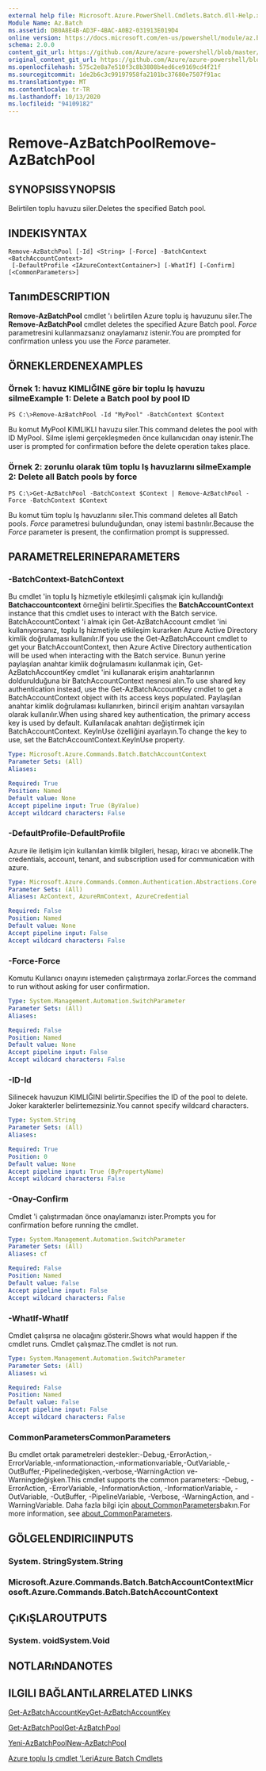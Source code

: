 ```yaml
---
external help file: Microsoft.Azure.PowerShell.Cmdlets.Batch.dll-Help.xml
Module Name: Az.Batch
ms.assetid: DB0A8E4B-AD3F-4BAC-A0B2-031913E019D4
online version: https://docs.microsoft.com/en-us/powershell/module/az.batch/remove-azbatchpool
schema: 2.0.0
content_git_url: https://github.com/Azure/azure-powershell/blob/master/src/Batch/Batch/help/Remove-AzBatchPool.md
original_content_git_url: https://github.com/Azure/azure-powershell/blob/master/src/Batch/Batch/help/Remove-AzBatchPool.md
ms.openlocfilehash: 575c2e8a7e510f3c8b3808b4ed6ce9169cd4f21f
ms.sourcegitcommit: 1de2b6c3c99197958fa2101bc37680e7507f91ac
ms.translationtype: MT
ms.contentlocale: tr-TR
ms.lasthandoff: 10/13/2020
ms.locfileid: "94109182"
---
```

# <span data-ttu-id="cb3bb-101">Remove-AzBatchPool</span><span class="sxs-lookup"><span data-stu-id="cb3bb-101">Remove-AzBatchPool</span></span>

## <span data-ttu-id="cb3bb-102">SYNOPSIS</span><span class="sxs-lookup"><span data-stu-id="cb3bb-102">SYNOPSIS</span></span>
<span data-ttu-id="cb3bb-103">Belirtilen toplu havuzu siler.</span><span class="sxs-lookup"><span data-stu-id="cb3bb-103">Deletes the specified Batch pool.</span></span>

## <span data-ttu-id="cb3bb-104">INDEKI</span><span class="sxs-lookup"><span data-stu-id="cb3bb-104">SYNTAX</span></span>

```
Remove-AzBatchPool [-Id] <String> [-Force] -BatchContext <BatchAccountContext>
 [-DefaultProfile <IAzureContextContainer>] [-WhatIf] [-Confirm] [<CommonParameters>]
```

## <span data-ttu-id="cb3bb-105">Tanım</span><span class="sxs-lookup"><span data-stu-id="cb3bb-105">DESCRIPTION</span></span>
<span data-ttu-id="cb3bb-106">**Remove-AzBatchPool** cmdlet 'ı belirtilen Azure toplu iş havuzunu siler.</span><span class="sxs-lookup"><span data-stu-id="cb3bb-106">The **Remove-AzBatchPool** cmdlet deletes the specified Azure Batch pool.</span></span>
<span data-ttu-id="cb3bb-107">*Force* parametresini kullanmazsanız onaylamanız istenir.</span><span class="sxs-lookup"><span data-stu-id="cb3bb-107">You are prompted for confirmation unless you use the *Force* parameter.</span></span>

## <span data-ttu-id="cb3bb-108">ÖRNEKLERDEN</span><span class="sxs-lookup"><span data-stu-id="cb3bb-108">EXAMPLES</span></span>

### <span data-ttu-id="cb3bb-109">Örnek 1: havuz KIMLIĞINE göre bir toplu Iş havuzu silme</span><span class="sxs-lookup"><span data-stu-id="cb3bb-109">Example 1: Delete a Batch pool by pool ID</span></span>
```
PS C:\>Remove-AzBatchPool -Id "MyPool" -BatchContext $Context
```

<span data-ttu-id="cb3bb-110">Bu komut MyPool KIMLIKLI havuzu siler.</span><span class="sxs-lookup"><span data-stu-id="cb3bb-110">This command deletes the pool with ID MyPool.</span></span>
<span data-ttu-id="cb3bb-111">Silme işlemi gerçekleşmeden önce kullanıcıdan onay istenir.</span><span class="sxs-lookup"><span data-stu-id="cb3bb-111">The user is prompted for confirmation before the delete operation takes place.</span></span>

### <span data-ttu-id="cb3bb-112">Örnek 2: zorunlu olarak tüm toplu Iş havuzlarını silme</span><span class="sxs-lookup"><span data-stu-id="cb3bb-112">Example 2: Delete all Batch pools by force</span></span>
```
PS C:\>Get-AzBatchPool -BatchContext $Context | Remove-AzBatchPool -Force -BatchContext $Context
```

<span data-ttu-id="cb3bb-113">Bu komut tüm toplu Iş havuzlarını siler.</span><span class="sxs-lookup"><span data-stu-id="cb3bb-113">This command deletes all Batch pools.</span></span>
<span data-ttu-id="cb3bb-114">*Force* parametresi bulunduğundan, onay istemi bastırılır.</span><span class="sxs-lookup"><span data-stu-id="cb3bb-114">Because the *Force* parameter is present, the confirmation prompt is suppressed.</span></span>

## <span data-ttu-id="cb3bb-115">PARAMETRELERINE</span><span class="sxs-lookup"><span data-stu-id="cb3bb-115">PARAMETERS</span></span>

### <span data-ttu-id="cb3bb-116">-BatchContext</span><span class="sxs-lookup"><span data-stu-id="cb3bb-116">-BatchContext</span></span>
<span data-ttu-id="cb3bb-117">Bu cmdlet 'in toplu Iş hizmetiyle etkileşimli çalışmak için kullandığı **Batchaccountcontext** örneğini belirtir.</span><span class="sxs-lookup"><span data-stu-id="cb3bb-117">Specifies the **BatchAccountContext** instance that this cmdlet uses to interact with the Batch service.</span></span>
<span data-ttu-id="cb3bb-118">BatchAccountContext 'i almak için Get-AzBatchAccount cmdlet 'ini kullanıyorsanız, toplu Iş hizmetiyle etkileşim kurarken Azure Active Directory kimlik doğrulaması kullanılır.</span><span class="sxs-lookup"><span data-stu-id="cb3bb-118">If you use the Get-AzBatchAccount cmdlet to get your BatchAccountContext, then Azure Active Directory authentication will be used when interacting with the Batch service.</span></span> <span data-ttu-id="cb3bb-119">Bunun yerine paylaşılan anahtar kimlik doğrulamasını kullanmak için, Get-AzBatchAccountKey cmdlet 'ini kullanarak erişim anahtarlarının doldurulduğuna bir BatchAccountContext nesnesi alın.</span><span class="sxs-lookup"><span data-stu-id="cb3bb-119">To use shared key authentication instead, use the Get-AzBatchAccountKey cmdlet to get a BatchAccountContext object with its access keys populated.</span></span> <span data-ttu-id="cb3bb-120">Paylaşılan anahtar kimlik doğrulaması kullanırken, birincil erişim anahtarı varsayılan olarak kullanılır.</span><span class="sxs-lookup"><span data-stu-id="cb3bb-120">When using shared key authentication, the primary access key is used by default.</span></span> <span data-ttu-id="cb3bb-121">Kullanılacak anahtarı değiştirmek için BatchAccountContext. KeyInUse özelliğini ayarlayın.</span><span class="sxs-lookup"><span data-stu-id="cb3bb-121">To change the key to use, set the BatchAccountContext.KeyInUse property.</span></span>

```yaml
Type: Microsoft.Azure.Commands.Batch.BatchAccountContext
Parameter Sets: (All)
Aliases:

Required: True
Position: Named
Default value: None
Accept pipeline input: True (ByValue)
Accept wildcard characters: False
```

### <span data-ttu-id="cb3bb-122">-DefaultProfile</span><span class="sxs-lookup"><span data-stu-id="cb3bb-122">-DefaultProfile</span></span>
<span data-ttu-id="cb3bb-123">Azure ile iletişim için kullanılan kimlik bilgileri, hesap, kiracı ve abonelik.</span><span class="sxs-lookup"><span data-stu-id="cb3bb-123">The credentials, account, tenant, and subscription used for communication with azure.</span></span>

```yaml
Type: Microsoft.Azure.Commands.Common.Authentication.Abstractions.Core.IAzureContextContainer
Parameter Sets: (All)
Aliases: AzContext, AzureRmContext, AzureCredential

Required: False
Position: Named
Default value: None
Accept pipeline input: False
Accept wildcard characters: False
```

### <span data-ttu-id="cb3bb-124">-Force</span><span class="sxs-lookup"><span data-stu-id="cb3bb-124">-Force</span></span>
<span data-ttu-id="cb3bb-125">Komutu Kullanıcı onayını istemeden çalıştırmaya zorlar.</span><span class="sxs-lookup"><span data-stu-id="cb3bb-125">Forces the command to run without asking for user confirmation.</span></span>

```yaml
Type: System.Management.Automation.SwitchParameter
Parameter Sets: (All)
Aliases:

Required: False
Position: Named
Default value: None
Accept pipeline input: False
Accept wildcard characters: False
```

### <span data-ttu-id="cb3bb-126">-ID</span><span class="sxs-lookup"><span data-stu-id="cb3bb-126">-Id</span></span>
<span data-ttu-id="cb3bb-127">Silinecek havuzun KIMLIĞINI belirtir.</span><span class="sxs-lookup"><span data-stu-id="cb3bb-127">Specifies the ID of the pool to delete.</span></span>
<span data-ttu-id="cb3bb-128">Joker karakterler belirtemezsiniz.</span><span class="sxs-lookup"><span data-stu-id="cb3bb-128">You cannot specify wildcard characters.</span></span>

```yaml
Type: System.String
Parameter Sets: (All)
Aliases:

Required: True
Position: 0
Default value: None
Accept pipeline input: True (ByPropertyName)
Accept wildcard characters: False
```

### <span data-ttu-id="cb3bb-129">-Onay</span><span class="sxs-lookup"><span data-stu-id="cb3bb-129">-Confirm</span></span>
<span data-ttu-id="cb3bb-130">Cmdlet 'i çalıştırmadan önce onaylamanızı ister.</span><span class="sxs-lookup"><span data-stu-id="cb3bb-130">Prompts you for confirmation before running the cmdlet.</span></span>

```yaml
Type: System.Management.Automation.SwitchParameter
Parameter Sets: (All)
Aliases: cf

Required: False
Position: Named
Default value: False
Accept pipeline input: False
Accept wildcard characters: False
```

### <span data-ttu-id="cb3bb-131">-WhatIf</span><span class="sxs-lookup"><span data-stu-id="cb3bb-131">-WhatIf</span></span>
<span data-ttu-id="cb3bb-132">Cmdlet çalışırsa ne olacağını gösterir.</span><span class="sxs-lookup"><span data-stu-id="cb3bb-132">Shows what would happen if the cmdlet runs.</span></span>
<span data-ttu-id="cb3bb-133">Cmdlet çalışmaz.</span><span class="sxs-lookup"><span data-stu-id="cb3bb-133">The cmdlet is not run.</span></span>

```yaml
Type: System.Management.Automation.SwitchParameter
Parameter Sets: (All)
Aliases: wi

Required: False
Position: Named
Default value: False
Accept pipeline input: False
Accept wildcard characters: False
```

### <span data-ttu-id="cb3bb-134">CommonParameters</span><span class="sxs-lookup"><span data-stu-id="cb3bb-134">CommonParameters</span></span>
<span data-ttu-id="cb3bb-135">Bu cmdlet ortak parametreleri destekler:-Debug,-ErrorAction,-ErrorVariable,-ınformationaction,-ınformationvariable,-OutVariable,-OutBuffer,-Pipelinedeğişken,-verbose,-WarningAction ve-Warningdeğişken.</span><span class="sxs-lookup"><span data-stu-id="cb3bb-135">This cmdlet supports the common parameters: -Debug, -ErrorAction, -ErrorVariable, -InformationAction, -InformationVariable, -OutVariable, -OutBuffer, -PipelineVariable, -Verbose, -WarningAction, and -WarningVariable.</span></span> <span data-ttu-id="cb3bb-136">Daha fazla bilgi için [about_CommonParameters](http://go.microsoft.com/fwlink/?LinkID=113216)bakın.</span><span class="sxs-lookup"><span data-stu-id="cb3bb-136">For more information, see [about_CommonParameters](http://go.microsoft.com/fwlink/?LinkID=113216).</span></span>

## <span data-ttu-id="cb3bb-137">GÖLGELENDIRICI</span><span class="sxs-lookup"><span data-stu-id="cb3bb-137">INPUTS</span></span>

### <span data-ttu-id="cb3bb-138">System. String</span><span class="sxs-lookup"><span data-stu-id="cb3bb-138">System.String</span></span>

### <span data-ttu-id="cb3bb-139">Microsoft.Azure.Commands.Batch.BatchAccountContext</span><span class="sxs-lookup"><span data-stu-id="cb3bb-139">Microsoft.Azure.Commands.Batch.BatchAccountContext</span></span>

## <span data-ttu-id="cb3bb-140">ÇıKıŞLAR</span><span class="sxs-lookup"><span data-stu-id="cb3bb-140">OUTPUTS</span></span>

### <span data-ttu-id="cb3bb-141">System. void</span><span class="sxs-lookup"><span data-stu-id="cb3bb-141">System.Void</span></span>

## <span data-ttu-id="cb3bb-142">NOTLARıNDA</span><span class="sxs-lookup"><span data-stu-id="cb3bb-142">NOTES</span></span>

## <span data-ttu-id="cb3bb-143">ILGILI BAĞLANTıLAR</span><span class="sxs-lookup"><span data-stu-id="cb3bb-143">RELATED LINKS</span></span>

[<span data-ttu-id="cb3bb-144">Get-AzBatchAccountKey</span><span class="sxs-lookup"><span data-stu-id="cb3bb-144">Get-AzBatchAccountKey</span></span>](./Get-AzBatchAccountKey.md)

[<span data-ttu-id="cb3bb-145">Get-AzBatchPool</span><span class="sxs-lookup"><span data-stu-id="cb3bb-145">Get-AzBatchPool</span></span>](./Get-AzBatchPool.md)

[<span data-ttu-id="cb3bb-146">Yeni-AzBatchPool</span><span class="sxs-lookup"><span data-stu-id="cb3bb-146">New-AzBatchPool</span></span>](./New-AzBatchPool.md)

[<span data-ttu-id="cb3bb-147">Azure toplu Iş cmdlet 'Leri</span><span class="sxs-lookup"><span data-stu-id="cb3bb-147">Azure Batch Cmdlets</span></span>](/powershell/module/Az.Batch/)
